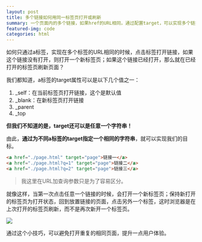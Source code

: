 ```yaml
---
layout: post
title: 多个链接如何用同一标签页打开或刷新
summary: 一个页面内的多个链接，如果href的URL相同，通过配置target，可以实现多个链接共用同一标签页。
featured-img: code
categories: html
---
```


如何只通过a标签，实现在多个标签的URL相同的时候，点击标签打开链接，如果这个链接没有打开，则打开一个新标签页；如果这个链接已经打开，那么就在已经打开的标签页刷新页面？

我们都知道，a标签的target属性可以是以下几个值之一：

1. _self：在当前标签页打开链接，这个是默认值
2. _blank：在新标签页打开链接
3. _parent
4. _top


**但我们不知道的是，target还可以是任意一个字符串！**

由此，**通过为不同a标签的target指定一个相同的字符串**，就可以实现我们的目标。

```html
<a href="./page.html" target="page">链接一</a>
<a href="./page.html?q=1" target="page">链接二</a>
<a href="./page.html?q=2" target="page">链接三</a>
```

>我这里在URL加查询参数只是为了容易区分。

就像这样，当第一次点击任意一个链接的时候，会打开一个新标签页；保持新打开的标签页为打开状态，回到放置链接的页面，点击另外一个标签，这时浏览器是在上次打开的标签页刷新，而不是再次新开一个标签页。

![]({{site.url}}{{site.baseurl}}/assets/img/no_subject/a_tag.gif)

通过这个小技巧，可以避免打开重复的相同页面，提升一点用户体验。
